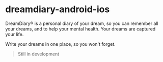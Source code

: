 # dreamdiary-android-ios

DreamDiary® is a personal diary of your dream, so you can remember all your dreams, and to help your mental health.
Your dreams are captured your life.

Write your dreams in one place, so you won't forget.

> Still in development
